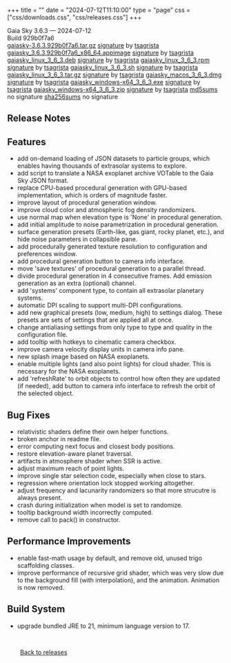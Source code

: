 +++
title = ""
date = "2024-07-12T11:10:00"
type = "page"
css = ["css/downloads.css", "css/releases.css"]
+++

<div class="download-container">
<div id="download-title">
Gaia Sky <span class="downloads-version">3.6.3</span> — <span class="downloads-releasedate">2024-07-12</span></div>
<div class="downloads-build">Build 929b0f7a6</div>
<div class="download-section">
<a href="https://gaia.ari.uni-heidelberg.de/gaiasky/releases/3.6.3.929b0f7a6/gaiasky-3.6.3.929b0f7a6.tar.gz" class="download-button">gaiasky-3.6.3.929b0f7a6.tar.gz</a>
<span class="signature">
<a href="https://gaia.ari.uni-heidelberg.de/gaiasky/releases/3.6.3.929b0f7a6/gaiasky-3.6.3.929b0f7a6.tar.gz.sig">signature</a>  by  <a href="https://keyserver.ubuntu.com/pks/lookup?search=0x448C2B189756743013D5F7C22FD2A59C1D734C1F&fingerprint=on&op=index">tsagrista</a>
</span>
<a href="https://gaia.ari.uni-heidelberg.de/gaiasky/releases/3.6.3.929b0f7a6/gaiasky_3.6.3.929b0f7a6_x86_64.appimage" class="download-button">gaiasky_3.6.3.929b0f7a6_x86_64.appimage</a>
<span class="signature">
<a href="https://gaia.ari.uni-heidelberg.de/gaiasky/releases/3.6.3.929b0f7a6/gaiasky_3.6.3.929b0f7a6_x86_64.appimage.sig">signature</a>  by  <a href="https://keyserver.ubuntu.com/pks/lookup?search=0x448C2B189756743013D5F7C22FD2A59C1D734C1F&fingerprint=on&op=index">tsagrista</a>
</span>
<a href="https://gaia.ari.uni-heidelberg.de/gaiasky/releases/3.6.3.929b0f7a6/gaiasky_linux_3_6_3.deb" class="download-button">gaiasky_linux_3_6_3.deb</a>
<span class="signature">
<a href="https://gaia.ari.uni-heidelberg.de/gaiasky/releases/3.6.3.929b0f7a6/gaiasky_linux_3_6_3.deb.sig">signature</a>  by  <a href="https://keyserver.ubuntu.com/pks/lookup?search=0x448C2B189756743013D5F7C22FD2A59C1D734C1F&fingerprint=on&op=index">tsagrista</a>
</span>
<a href="https://gaia.ari.uni-heidelberg.de/gaiasky/releases/3.6.3.929b0f7a6/gaiasky_linux_3_6_3.rpm" class="download-button">gaiasky_linux_3_6_3.rpm</a>
<span class="signature">
<a href="https://gaia.ari.uni-heidelberg.de/gaiasky/releases/3.6.3.929b0f7a6/gaiasky_linux_3_6_3.rpm.sig">signature</a>  by  <a href="https://keyserver.ubuntu.com/pks/lookup?search=0x448C2B189756743013D5F7C22FD2A59C1D734C1F&fingerprint=on&op=index">tsagrista</a>
</span>
<a href="https://gaia.ari.uni-heidelberg.de/gaiasky/releases/3.6.3.929b0f7a6/gaiasky_linux_3_6_3.sh" class="download-button">gaiasky_linux_3_6_3.sh</a>
<span class="signature">
<a href="https://gaia.ari.uni-heidelberg.de/gaiasky/releases/3.6.3.929b0f7a6/gaiasky_linux_3_6_3.sh.sig">signature</a>  by  <a href="https://keyserver.ubuntu.com/pks/lookup?search=0x448C2B189756743013D5F7C22FD2A59C1D734C1F&fingerprint=on&op=index">tsagrista</a>
</span>
<a href="https://gaia.ari.uni-heidelberg.de/gaiasky/releases/3.6.3.929b0f7a6/gaiasky_linux_3_6_3.tar.gz" class="download-button">gaiasky_linux_3_6_3.tar.gz</a>
<span class="signature">
<a href="https://gaia.ari.uni-heidelberg.de/gaiasky/releases/3.6.3.929b0f7a6/gaiasky_linux_3_6_3.tar.gz.sig">signature</a>  by  <a href="https://keyserver.ubuntu.com/pks/lookup?search=0x448C2B189756743013D5F7C22FD2A59C1D734C1F&fingerprint=on&op=index">tsagrista</a>
</span>
<a href="https://gaia.ari.uni-heidelberg.de/gaiasky/releases/3.6.3.929b0f7a6/gaiasky_macos_3_6_3.dmg" class="download-button">gaiasky_macos_3_6_3.dmg</a>
<span class="signature">
<a href="https://gaia.ari.uni-heidelberg.de/gaiasky/releases/3.6.3.929b0f7a6/gaiasky_macos_3_6_3.dmg.sig">signature</a>  by  <a href="https://keyserver.ubuntu.com/pks/lookup?search=0x448C2B189756743013D5F7C22FD2A59C1D734C1F&fingerprint=on&op=index">tsagrista</a>
</span>
<a href="https://gaia.ari.uni-heidelberg.de/gaiasky/releases/3.6.3.929b0f7a6/gaiasky_windows-x64_3_6_3.exe" class="download-button">gaiasky_windows-x64_3_6_3.exe</a>
<span class="signature">
<a href="https://gaia.ari.uni-heidelberg.de/gaiasky/releases/3.6.3.929b0f7a6/gaiasky_windows-x64_3_6_3.exe.sig">signature</a>  by  <a href="https://keyserver.ubuntu.com/pks/lookup?search=0x448C2B189756743013D5F7C22FD2A59C1D734C1F&fingerprint=on&op=index">tsagrista</a>
</span>
<a href="https://gaia.ari.uni-heidelberg.de/gaiasky/releases/3.6.3.929b0f7a6/gaiasky_windows-x64_3_6_3.zip" class="download-button">gaiasky_windows-x64_3_6_3.zip</a>
<span class="signature">
<a href="https://gaia.ari.uni-heidelberg.de/gaiasky/releases/3.6.3.929b0f7a6/gaiasky_windows-x64_3_6_3.zip.sig">signature</a>  by  <a href="https://keyserver.ubuntu.com/pks/lookup?search=0x448C2B189756743013D5F7C22FD2A59C1D734C1F&fingerprint=on&op=index">tsagrista</a>
</span>
<a href="https://gaia.ari.uni-heidelberg.de/gaiasky/releases/3.6.3.929b0f7a6/md5sums" class="download-button">md5sums</a>
<span class="signature">no signature</span>
<a href="https://gaia.ari.uni-heidelberg.de/gaiasky/releases/3.6.3.929b0f7a6/sha256sums" class="download-button">sha256sums</a>
<span class="signature">no signature</span>
</div>
</div>

<section class="release-notes">

# Release Notes


## Features
- add on-demand loading of JSON datasets to particle groups, which enables having thousands of extrasolar systems to explore.
- add script to translate a NASA exoplanet archive VOTable to the Gaia Sky JSON format.
- replace CPU-based procedural generation with GPU-based implementation, which is orders of magnitude faster.
- improve layout of procedural generation window.
- improve cloud color and atmospheric fog density randomizers.
- use normal map when elevation type is 'None' in procedural generation.
- add initial amplitude to noise parametrization in procedural generation.
- surface generation presets (Earth-like, gas giant, rocky planet, etc.), and hide noise parameters in collapsible pane.
- add procedurally generated texture resolution to configuration and preferences window.
- add procedural generation button to camera info interface.
- move 'save textures' of procedural generation to a parallel thread.
- divide procedural generation in 4 consecutive frames. Add emission generation as an extra (optional) channel.
- add 'systems' component type, to contain all extrasolar planetary systems.
- automatic DPI scaling to support multi-DPI configurations.
- add new graphical presets (low, medium, high) to settings dialog. These presets are sets of settings that are applied all at once.
- change antialiasing settings from only type to type and quality in the configuration file.
- add tooltip with hotkeys to cinematic camera checkbox.
- improve camera velocity display units in camera info pane.
- new splash image based on NASA exoplanets.
- enable multiple lights (and also point lights) for cloud shader. This is necessary for the NASA exoplanets.
- add 'refreshRate' to orbit objects to control how often they are updated (if needed), add button to camera info interface to refresh the orbit of the selected object.

## Bug Fixes
- relativistic shaders define their own helper functions.
- broken anchor in readme file.
- error computing next focus and closest body positions.
- restore elevation-aware planet traversal.
- artifacts in atmosphere shader when SSR is active.
- adjust maximum reach of point lights.
- improve single star selection code, especially when close to stars.
- regression where orientation lock stopped working altogether.
- adjust frequency and lacunarity randomizers so that more strucutre is always present.
- crash during initialization when model is set to randomize.
- tooltip background width incorrectly computed.
- remove call to pack() in constructor.

## Performance Improvements
- enable fast-math usage by default, and remove old, unused trigo scaffolding classes.
- improve performance of recursive grid shader, which was very slow due to the background fill (with interpolation), and the animation. Animation is now removed.

## Build System
- upgrade bundled JRE to 21, minimum language version to 17.
</section>


<p class="center-text" style="padding: 30px;">
<i class="fa-solid fa-circle-arrow-left"></i> <a href="/downloads/releases">Back to releases</a>
</p>
